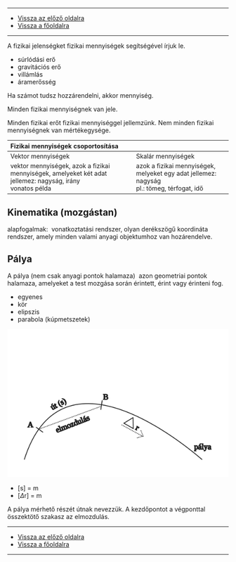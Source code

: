 
---

- [Vissza az előző oldalra](../fizika.md)
- [Vissza a főoldalra](../../../../README.md)

---

A fizikai jelenségket fizikai mennyiségek segítségével írjuk le.

- súrlódási erő
- gravitációs erő
- villámlás
- áramerősség


Ha számot tudsz hozzárendelni, akkor mennyiség.

Minden fizikai mennyiségnek van jele.

Minden fizikai erőt fizikai mennyiséggel jellemzünk.
Nem minden fizikai mennyiségnek van mértékegysége.

| Fizikai mennyiségek csoportosítása |  |
| :-- | :-- |
| Vektor mennyiségek | Skalár mennyiségek |
| vektor mennyiségek, azok a fizikai mennyiségek, amelyeket két adat jellemez: nagyság, irány<br>vonatos példa | azok a fizikai mennyiségek, melyeket egy adat jellemez: nagyság<br>pl.: tömeg, térfogat, idő |

## Kinematika (mozgástan)

alapfogalmak:
&nbsp;vonatkoztatási rendszer, olyan derékszögű koordináta rendszer, amely minden valami anyagi objektumhoz van hozárendelve.

## Pálya

A pálya (nem csak anyagi pontok halamaza)
&nbsp;azon geometriai pontok halamaza, amelyeket a test mozgása során érintett, érint vagy érinteni fog.
- egyenes
- kör
- elipszis
- parabola (kúpmetszetek)

<img src='../images/fizika_palya-001.svg' alt='palya_001' width='512'>

- [s] = m
- [$\Delta$r] = m

A pálya mérhető részét útnak nevezzük.
A kezdőpontot a végponttal összektötő szakasz az elmozdulás.

---

- [Vissza az előző oldalra](../fizika.md)
- [Vissza a főoldalra](../../../../README.md)

---
